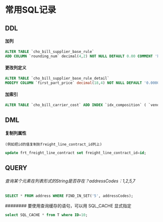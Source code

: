 # 常用SQL记录
## DDL
#### 加列
```sql
ALTER TABLE `cho_bill_supplier_base_rule`
ADD COLUMN `rounding_num` decimal(4,2) NOT NULL DEFAULT 0.00 COMMENT '取整系数' ;
```

#### 更改列定义
```sql
ALTER TABLE `cho_bill_supplier_base_rule_detail` 
MODIFY COLUMN `first_part_price` decimal(18,4) NOT NULL DEFAULT '0.0000' COMMENT '首重费用'; 
```

#### 加索引
```sql
ALTER TABLE `cho_bill_carrier_cost` ADD INDEX `idx_composition` ( `vendor_order_no` );
```


## DML

#### 复制列属性
    (例如把id的值复制到freight_line_contract_id列上)
```sql
update frt_freight_line_contract set freight_line_contract_id=id;
```


## QUERY
###### 查询某个元素在列表形式的String是否存在？addressCodes：1,2,5,7
```sql
SELECT * FROM address WHERE FIND_IN_SET('5', addressCodes);
```


######## 要使用查询缓存的语句，可以用 SQL_CACHE 显式指定
```sql
select SQL_CACHE * from T where ID=10;
```

